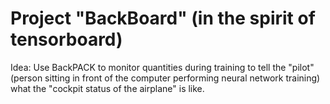 # Project "BackBoard" (in the spirit of tensorboard)

Idea: Use BackPACK to monitor quantities during training to tell the "pilot" (person sitting in front of the computer performing neural network training) what the "cockpit status of the airplane" is like.
